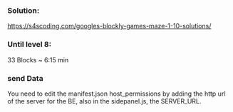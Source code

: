 ### Solution:

https://s4scoding.com/googles-blockly-games-maze-1-10-solutions/

### Until level 8:

33 Blocks
~ 6:15 min

### send Data

You need to edit the manifest.json host_permissions by adding the http url of the server for the BE, also in the sidepanel.js, the SERVER_URL.
